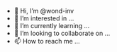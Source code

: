 - 👋 Hi, I’m @wond-inv
- 👀 I’m interested in ...
- 🌱 I’m currently learning ...
- 💞️ I’m looking to collaborate on ...
- 📫 How to reach me ...

<!---
wond-inv/wond-inv is a ✨ special ✨ repository because its `README.md` (this file) appears on your GitHub profile.
You can click the Preview link to take a look at your changes.
--->
